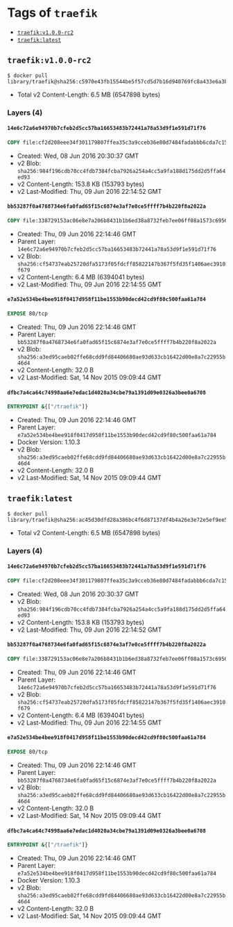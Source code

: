 <!-- THIS FILE IS GENERATED VIA '.template-helpers/generate-tag-details.pl' -->

# Tags of `traefik`

-	[`traefik:v1.0.0-rc2`](#traefikv100-rc2)
-	[`traefik:latest`](#traefiklatest)

## `traefik:v1.0.0-rc2`

```console
$ docker pull library/traefik@sha256:c5970e43fb15544be5f57cd5d7b16d940769fc8a433e6a3b8b123c15e7ddd0a4
```

-	Total v2 Content-Length: 6.5 MB (6547898 bytes)

### Layers (4)

#### `14e6c72a6e94970b7cfeb2d5cc57ba16653483b72441a78a53d9f1e591d71f76`

```dockerfile
COPY file:cf2d208eee34f301179807ffea35c3a9cceb36e80d7484fadabbb6cda7c15bfb in /etc/ssl/certs/
```

-	Created: Wed, 08 Jun 2016 20:30:37 GMT
-	v2 Blob: `sha256:984f196cdb70cc4fdb7384fcba7926a254a4cc5a9fa188d175dd2d5ffa64ed93`
-	v2 Content-Length: 153.8 KB (153793 bytes)
-	v2 Last-Modified: Thu, 09 Jun 2016 22:14:52 GMT

#### `bb53287f0a4768734e6fa0fad65f15c6874e3af7e0ce5ffff7b4b220f8a2022a`

```dockerfile
COPY file:338729153ac06e8e7a206b8431b1b6ed38a8732feb7ee06ff08a1573c6956551 in /
```

-	Created: Thu, 09 Jun 2016 22:14:46 GMT
-	Parent Layer: `14e6c72a6e94970b7cfeb2d5cc57ba16653483b72441a78a53d9f1e591d71f76`
-	v2 Blob: `sha256:cf54737eab25720dfa5173f05fdcff85822147b367f5fd35f1406aec3910f679`
-	v2 Content-Length: 6.4 MB (6394041 bytes)
-	v2 Last-Modified: Thu, 09 Jun 2016 22:14:55 GMT

#### `e7a52e534be4bee918f0417d958f11be1553b90decd42cd9f80c500faa61a784`

```dockerfile
EXPOSE 80/tcp
```

-	Created: Thu, 09 Jun 2016 22:14:46 GMT
-	Parent Layer: `bb53287f0a4768734e6fa0fad65f15c6874e3af7e0ce5ffff7b4b220f8a2022a`
-	v2 Blob: `sha256:a3ed95caeb02ffe68cdd9fd84406680ae93d633cb16422d00e8a7c22955b46d4`
-	v2 Content-Length: 32.0 B
-	v2 Last-Modified: Sat, 14 Nov 2015 09:09:44 GMT

#### `dfbc7a4ca64c74998aa6e7edac1d4020a34cbe79a1391d09e0326a3bee0a6708`

```dockerfile
ENTRYPOINT &{["/traefik"]}
```

-	Created: Thu, 09 Jun 2016 22:14:46 GMT
-	Parent Layer: `e7a52e534be4bee918f0417d958f11be1553b90decd42cd9f80c500faa61a784`
-	Docker Version: 1.10.3
-	v2 Blob: `sha256:a3ed95caeb02ffe68cdd9fd84406680ae93d633cb16422d00e8a7c22955b46d4`
-	v2 Content-Length: 32.0 B
-	v2 Last-Modified: Sat, 14 Nov 2015 09:09:44 GMT

## `traefik:latest`

```console
$ docker pull library/traefik@sha256:ac45d30dfd28a386bc4f6d87137df4b4a26e3e72e5ef9ee521a40ef249dfc660
```

-	Total v2 Content-Length: 6.5 MB (6547898 bytes)

### Layers (4)

#### `14e6c72a6e94970b7cfeb2d5cc57ba16653483b72441a78a53d9f1e591d71f76`

```dockerfile
COPY file:cf2d208eee34f301179807ffea35c3a9cceb36e80d7484fadabbb6cda7c15bfb in /etc/ssl/certs/
```

-	Created: Wed, 08 Jun 2016 20:30:37 GMT
-	v2 Blob: `sha256:984f196cdb70cc4fdb7384fcba7926a254a4cc5a9fa188d175dd2d5ffa64ed93`
-	v2 Content-Length: 153.8 KB (153793 bytes)
-	v2 Last-Modified: Thu, 09 Jun 2016 22:14:52 GMT

#### `bb53287f0a4768734e6fa0fad65f15c6874e3af7e0ce5ffff7b4b220f8a2022a`

```dockerfile
COPY file:338729153ac06e8e7a206b8431b1b6ed38a8732feb7ee06ff08a1573c6956551 in /
```

-	Created: Thu, 09 Jun 2016 22:14:46 GMT
-	Parent Layer: `14e6c72a6e94970b7cfeb2d5cc57ba16653483b72441a78a53d9f1e591d71f76`
-	v2 Blob: `sha256:cf54737eab25720dfa5173f05fdcff85822147b367f5fd35f1406aec3910f679`
-	v2 Content-Length: 6.4 MB (6394041 bytes)
-	v2 Last-Modified: Thu, 09 Jun 2016 22:14:55 GMT

#### `e7a52e534be4bee918f0417d958f11be1553b90decd42cd9f80c500faa61a784`

```dockerfile
EXPOSE 80/tcp
```

-	Created: Thu, 09 Jun 2016 22:14:46 GMT
-	Parent Layer: `bb53287f0a4768734e6fa0fad65f15c6874e3af7e0ce5ffff7b4b220f8a2022a`
-	v2 Blob: `sha256:a3ed95caeb02ffe68cdd9fd84406680ae93d633cb16422d00e8a7c22955b46d4`
-	v2 Content-Length: 32.0 B
-	v2 Last-Modified: Sat, 14 Nov 2015 09:09:44 GMT

#### `dfbc7a4ca64c74998aa6e7edac1d4020a34cbe79a1391d09e0326a3bee0a6708`

```dockerfile
ENTRYPOINT &{["/traefik"]}
```

-	Created: Thu, 09 Jun 2016 22:14:46 GMT
-	Parent Layer: `e7a52e534be4bee918f0417d958f11be1553b90decd42cd9f80c500faa61a784`
-	Docker Version: 1.10.3
-	v2 Blob: `sha256:a3ed95caeb02ffe68cdd9fd84406680ae93d633cb16422d00e8a7c22955b46d4`
-	v2 Content-Length: 32.0 B
-	v2 Last-Modified: Sat, 14 Nov 2015 09:09:44 GMT
